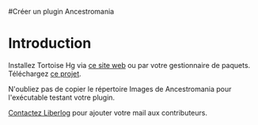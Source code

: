 #Créer un plugin Ancestromania

# Introduction #


Installez Tortoise Hg via [ce site web](http://tortoisehg.bitbucket.org/) ou par votre gestionnaire de paquets. Téléchargez [ce projet](https://code.google.com/p/ancestromania/source/checkout).

N'oubliez pas de copier le répertoire Images de Ancestromania pour l'exécutable testant votre plugin.

[Contactez Liberlog](http://www.liberlog.fr/matthius) pour ajouter votre mail aux contributeurs.